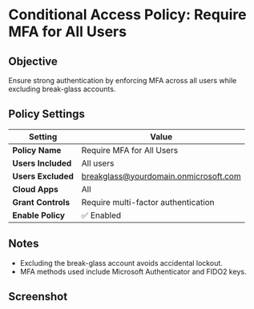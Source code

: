 # Conditional Access Policy: Require MFA for All Users

## Objective
Ensure strong authentication by enforcing MFA across all users while excluding break-glass accounts.

## Policy Settings

| Setting              | Value                                         |
|----------------------|-----------------------------------------------|
| **Policy Name**      | Require MFA for All Users                     |
| **Users Included**   | All users                                     |
| **Users Excluded**   | breakglass@yourdomain.onmicrosoft.com         |
| **Cloud Apps**       | All                                           |
| **Grant Controls**   | Require multi-factor authentication           |
| **Enable Policy**    | ✅ Enabled                                    |

## Notes
- Excluding the break-glass account avoids accidental lockout.
- MFA methods used include Microsoft Authenticator and FIDO2 keys.

## Screenshot

